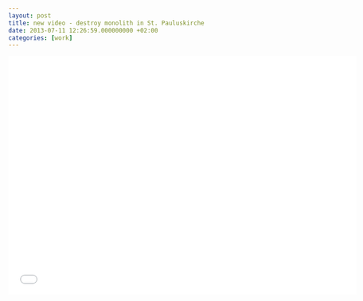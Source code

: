 ```yaml
---
layout: post
title: new video - destroy monolith in St. Pauluskirche
date: 2013-07-11 12:26:59.000000000 +02:00
categories: [work]
---
```

<iframe src="//player.vimeo.com/video/69964720" width="700" height="481" frameborder="0" webkitallowfullscreen mozallowfullscreen allowfullscreen></iframe>
